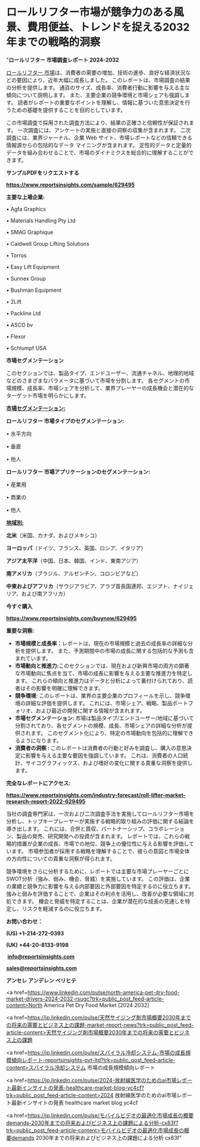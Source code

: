 # ロールリフター市場が競争力のある風景、費用便益、トレンドを捉える2032年までの戦略的洞察

"<strong>ロールリフター 市場調査レポート 2024-2032</strong>

<a href=https://www.reportsinsights.com/sample/629495>ロールリフター 市場</a>は、消費者の需要の増加、技術の進歩、良好な経済状況などの要因により、近年大幅に成長しました。 このレポートは、市場調査の結果の分析を提供します。 通貨のサイズ、成長率、消費者行動に影響を与える主な傾向について説明します。 また、主要企業の競争環境と市場シェアも強調します。 読者がレポートの重要なポイントを理解し、情報に基づいた意思決定を行うための基礎を提供することを目的としています。

この市場調査で採用された調査方法により、結果の正確さと信頼性が保証されます。 一次調査には、アンケートの実施と直接の洞察の収集が含まれます。 二次調査には、業界ジャーナル、企業 Web サイト、市場レポートなどの信頼できる情報源からの包括的なデータ マイニングが含まれます。 定性的データと定量的データを組み合わせることで、市場のダイナミクスを総合的に理解することができます。

<strong><b>サンプルPDFをリクエストする</b></strong>

<a href=https://www.reportsinsights.com/sample/629495><strong><u>https://www.reportsinsights.com/sample/629495</u></strong></a>

<strong>主要な上場企業:</strong>

• Agfa Graphics

• Materials Handling Pty Ltd

• SMAG Graphique

• Caldwell Group Lifting Solutions

• Torros

• Easy Lift Equipment

• Sunnex Group

• Bushman Equipment

• 2Lift

• Packline Ltd

• ASCO bv

• Flexor

• Schlumpf USA

<strong>市場セグメンテーション</strong>

このセクションでは、製品タイプ、エンドユーザー、流通チャネル、地理的地域などのさまざまなパラメータに基づいて市場を分割します。 各セグメントの市場規模、成長率、市場シェアを分析して、業界プレーヤーの成長機会と潜在的なターゲット市場を明らかにします。

<strong><u>市場セグメンテーション</u></strong><strong><u>:</u></strong>

<strong>ロールリフター 市場タイプのセグメンテーション:</strong>

• 水平方向

• 垂直

• 他人

<strong>ロールリフター 市場アプリケーションのセグメンテーション:</strong>

• 産業用

• 商業の

• 他人

<strong><u>地域別</u></strong><strong><u>:</u></strong>

<strong>北米</strong>（米国、カナダ、およびメキシコ）

<strong>ヨーロッパ</strong>（ドイツ、フランス、英国、ロシア、イタリア）

<strong>アジア太平洋</strong>（中国、日本、韓国、インド、東南アジア）

<strong>南アメリカ</strong>（ブラジル、アルゼンチン、コロンビアなど）

<strong>中東およびアフリカ</strong>（サウジアラビア、アラブ首長国連邦、エジプト、ナイジェリア、および南アフリカ）

<strong>今すぐ購入</strong>

<a href=https://www.reportsinsights.com/buynow/629495><strong><u>https://www.reportsinsights.com/buynow/629495</u></strong></a>

<strong>重要な洞察:</strong>
<ul>
  <li><strong>市場規模と成長率：</strong>レポートは、現在の市場規模と過去の成長率の詳細な分析を提供します。 また、予測期間中の市場の成長に関する包括的な予測も含まれています。</li>
  <li><strong>市場動向と推進力:</strong>このセクションでは、現在および新興市場の両方の顕著な市場動向に焦点を当て、市場の成長に影響を与える主要な推進力を特定します。 これらの傾向と推進力はデータと分析によって裏付けられており、読者はその影響を明確に理解できます。</li>
  <li><strong>競争環境</strong>: このレポートは、業界の主要企業のプロフィールを示し、競争環境の詳細な評価を提供します。 これには、市場シェア、戦略、製品ポートフォリオ、および最近の開発に関する情報が含まれます。</li>
  <li><strong>市場セグメンテーション: </strong>市場は製品タイプ/エンドユーザー/地域に基づいて分割されており、各セグメントの規模、成長、市場シェアの詳細な分析が提供されます。 このセグメント化により、特定の市場動向を包括的に理解できるようになります。</li>
  <li><strong>消費者の洞察 : </strong>このレポートは消費者の行動と好みを調査し、購入の意思決定に影響を与える主要な要因を強調しています。 これは、消費者の人口統計、サイコグラフィックス、および嗜好の変化に関する貴重な洞察を提供します。</li>
</ul>
<strong>完全なレポートにアクセス:</strong>

<a href=https://www.reportsinsights.com/industry-forecast/roll-lifter-market-research-report-2022-629495><strong><u><b>https://www.reportsinsights.com/industry-forecast/roll-lifter-market-research-report-2022-629495</b></u></strong></a>

当社の調査専門家は、一次および二次調査手法を実施してロールリフター市場を分析し、トップキープレーヤーが実施する戦略的取り組みの評価に関する結論を導き出します。 これには、合併と買収、パートナーシップ、コラボレーション、製品の発売、研究開発への投資が含まれます。 レポートでは、これらの戦略的措置が企業の成長、市場での地位、競争上の優位性に与える影響を評価しています。 市場参加者が採用する戦略を理解することで、彼らの意図と市場全体の方向性についての貴重な洞察が得られます。

競争環境をさらに分析するために、レポートでは主要な市場プレーヤーごとにSWOT分析（強み、弱み、機会、脅威）を実施しています。 この評価は、企業の業績と競争力に影響を与える内部要因と外部要因を特定するのに役立ちます。 強みと弱みを評価することで、企業はその利点を活用し、改善が必要な領域に対処できます。 機会と脅威を特定することは、企業が潜在的な成長の見通しを特定し、リスクを軽減するのに役立ちます。

<strong>お問い合わせ：</strong>

<strong>(US) +1-214-272-0393</strong>

<strong>(UK) +44-20-8133-9198</strong>

<strong> </strong><a href=info@reportsinsights.com><strong><u>info@reportsinsights.com</u></strong></a>

<a href=sales@reportsinsights.com><strong><u>sales@reportsinsights.com</u></strong></a>

<strong>アンセレ アンデレン ベリヒテ</strong>

<a href=https://www.linkedin.com/pulse/north-america-pet-dry-food-market-drivers-2024-2032-rsugc?trk=public_post_feed-article-content>North America Pet Dry Food Market [2024 2032]</a>

<a href=https://jp.linkedin.com/pulse/天然サイジング剤市場概要2030年までの将来の需要とビジネス上の課題-market-report-news?trk=public_post_feed-article-content>天然サイジング剤市場概要2030年までの将来の需要とビジネス上の課題</a>

<a href=https://jp.linkedin.com/pulse/スパイラル冷却システム-市場の成長規模傾向レポート-reportsinsights-pvt-ltd?trk=public_post_feed-article-content>スパイラル冷却システム 市場の成長規模傾向レポート</a>

<a href=https://jp.linkedin.com/pulse/2024-放射線医学のためのai市場レポート最新インサイトの発表-healthcare-market-blog-yc4cf?trk=public_post_feed-article-content>2024 放射線医学のためのai市場レポート最新インサイトの発表 healthcare market blog yc4cf</a>

<a href=https://jp.linkedin.com/pulse/モバイルビデオの最適化市場成長の概要demands-2030年までの将来およびビジネス上の課題による分析-cx83f?trk=public_post_feed-article-content>モバイルビデオの最適化市場成長の概要demands 2030年までの将来およびビジネス上の課題による分析 cx83f</a>"
